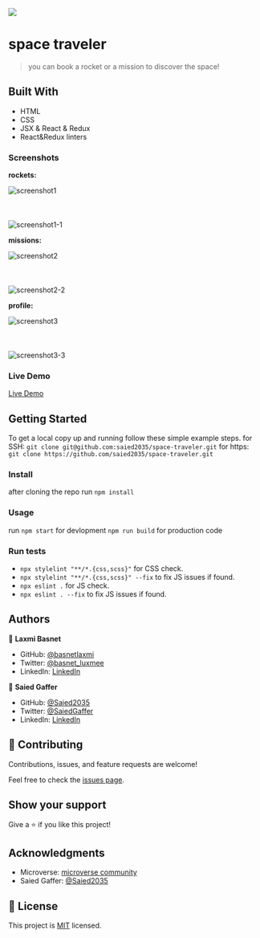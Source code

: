 ![](https://img.shields.io/badge/Microverse-blueviolet)

#  space traveler

> you can book a rocket or a mission to discover the space!

## Built With

- HTML
- CSS
- JSX & React & Redux
- React&Redux linters

### Screenshots
**rockets:**

![screenshot1](https://user-images.githubusercontent.com/70805060/163586136-333ad538-5117-4763-8a88-b7e150f1265b.PNG)
<br>
<br>
<br>
<br>
![screenshot1-1](https://user-images.githubusercontent.com/70805060/163586176-45a8f0f8-3b2a-4e6d-916c-ca03ae1cf86d.PNG)

**missions:**

![screenshot2](https://user-images.githubusercontent.com/70805060/163586575-522bfbe1-7bd1-4c4c-8b74-b1d7fcc86760.PNG)
<br>
<br>
<br>
<br>
![screenshot2-2](https://user-images.githubusercontent.com/70805060/163586620-a8c27f70-0e1e-4480-ba84-4b0b99f9cbca.PNG)

**profile:**

![screenshot3](https://user-images.githubusercontent.com/70805060/163586690-deea12ca-bfe9-4037-8216-59c82ae934bc.PNG)
<br>
<br>
<br>
<br>
![screenshot3-3](https://user-images.githubusercontent.com/70805060/163586715-42058aa6-bb1f-4df1-a1ae-67f028d25fb2.PNG)

### Live Demo 

[Live Demo](https://saied-laxmi-spacetraveler.netlify.app)

## Getting Started

To get a local copy up and running follow these simple example steps.
for SSH:
`git clone git@github.com:saied2035/space-traveler.git`
for https:
`git clone https://github.com/saied2035/space-traveler.git`
### Install
 
 after cloning the repo run 
 `npm install`

### Usage
   run 
 `npm start` for devlopment
 `npm run build` for production code
### Run tests
   - `npx stylelint "**/*.{css,scss}"` for CSS check.
   - `npx stylelint "**/*.{css,scss}" --fix` to fix JS issues if found.
   - `npx eslint .` for JS check.
   - `npx eslint . --fix` to fix JS issues if found.

## Authors

👤 **Laxmi Basnet**

- GitHub: [@basnetlaxmi](https://github.com/basnetlaxmi)
- Twitter: [@basnet_luxmee](https://twitter.com/basnet_luxmee)
- LinkedIn: [LinkedIn](https://www.linkedin.com/in/laxmi-basnet-b22403131/?originalSubdomain=np)

👤 **Saied Gaffer**

- GitHub: [@Saied2035](https://github.com/saied2035)
- Twitter: [@SaiedGaffer](https://twitter.com/SaiedGaffer)
- LinkedIn: [LinkedIn](https://www.linkedin.com/in/saiedgaffer/)

## 🤝 Contributing

Contributions, issues, and feature requests are welcome!

Feel free to check the [issues page](https://github.com/basnetlaxmi/space-traveler/issues).

## Show your support

Give a ⭐️ if you like this project!

## Acknowledgments

- Microverse: [microverse community](https://github.com/microverseinc)
- Saied Gaffer: [@Saied2035](https://github.com/saied2035)

## 📝 License

This project is [MIT](./MIT.md) licensed.
